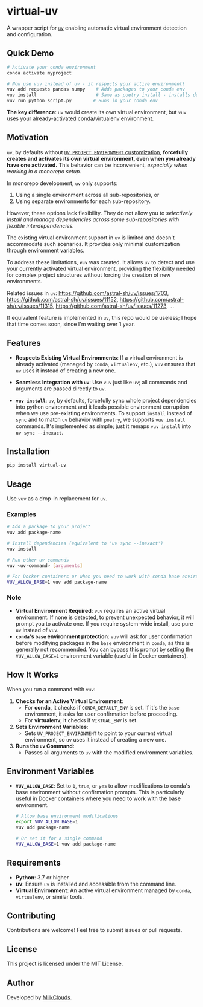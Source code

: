 # virtual-uv

A wrapper script for [`uv`](https://github.com/astral-sh/uv) enabling automatic virtual environment detection and configuration.

## Quick Demo

```sh
# Activate your conda environment
conda activate myproject

# Now use vuv instead of uv - it respects your active environment!
vuv add requests pandas numpy    # Adds packages to your conda env
vuv install                      # Same as poetry install - installs dependencies without creating new env
vuv run python script.py        # Runs in your conda env
```

**The key difference**: `uv` would create its own virtual environment, but `vuv` uses your already-activated conda/virtualenv environment.

## Motivation

`uv`, by defaults without [`UV_PROJECT_ENVIRONMENT` customization](https://docs.astral.sh/uv/configuration/environment/#uv_project_environment), **forcefully creates and activates its own virtual environment, even when you already have one activated.** This behavior can be inconvenient, *especially when working in a monorepo setup.*

In monorepo development, `uv` only supports:

1. Using a single environment across all sub-repositories, or
2. Using separate environments for each sub-repository.

However, these options lack flexibility. They do not allow you to *selectively install and manage dependencies across some sub-repositories with flexible interdependencies.*

The existing virtual environment support in `uv` is limited and doesn't accommodate such scenarios. It provides only minimal customization through environment variables.

To address these limitations, **`vuv`** was created. It allows `uv` to detect and use your currently activated virtual environment, providing the flexibility needed for complex project structures without forcing the creation of new environments.

Related issues in `uv`: https://github.com/astral-sh/uv/issues/1703, https://github.com/astral-sh/uv/issues/11152, https://github.com/astral-sh/uv/issues/11315, https://github.com/astral-sh/uv/issues/11273, ...

If equivalent feature is implemented in `uv`, this repo would be useless; I hope that time comes soon, since I'm waiting over 1 year.


## Features

- **Respects Existing Virtual Environments**: If a virtual environment is already activated (managed by `conda`, `virtualenv`, etc.), `vuv` ensures that `uv` uses it instead of creating a new one.

- **Seamless Integration with `uv`**: Use `vuv` just like `uv`; all commands and arguments are passed directly to `uv`.

- **`vuv install`**: `uv`, by defaults, forcefully sync whole project dependencies into python environment and it leads possible environment corruption when we use pre-existing environments. To support `install` instead of `sync` and to match `uv` behavior with `poetry`, we supports `vuv install` commands. It's implemented as simple; just it remaps `vuv install` into `uv sync --inexact`.

## Installation

```sh
pip install virtual-uv
```

## Usage

Use `vuv` as a drop-in replacement for `uv`.

### Examples

```sh
# Add a package to your project
vuv add package-name

# Install dependencies (equivalent to 'uv sync --inexact')
vuv install

# Run other uv commands
vuv <uv-command> [arguments]

# For Docker containers or when you need to work with conda base environment
VUV_ALLOW_BASE=1 vuv add package-name
```

### Note

- **Virtual Environment Required**: `vuv` requires an active virtual environment. If none is detected, to prevent unexpected behavior, it will prompt you to activate one. If you require system-wide install, use pure `uv` instead of `vuv`.
- **`conda`'s `base` environment protection**: `vuv` will ask for user confirmation before modifying packages in the `base` environment in `conda`, as this is generally not recommended. You can bypass this prompt by setting the `VUV_ALLOW_BASE=1` environment variable (useful in Docker containers).

## How It Works

When you run a command with `vuv`:

1. **Checks for an Active Virtual Environment**:
   - For **conda**, it checks if `CONDA_DEFAULT_ENV` is set. If it's the `base` environment, it asks for user confirmation before proceeding.
   - For **virtualenv**, it checks if `VIRTUAL_ENV` is set.
2. **Sets Environment Variables**:
   - Sets `UV_PROJECT_ENVIRONMENT` to point to your current virtual environment, so `uv` uses it instead of creating a new one.
3. **Runs the `uv` Command**:
   - Passes all arguments to `uv` with the modified environment variables.

## Environment Variables

- **`VUV_ALLOW_BASE`**: Set to `1`, `true`, or `yes` to allow modifications to conda's base environment without confirmation prompts. This is particularly useful in Docker containers where you need to work with the base environment.

  ```sh
  # Allow base environment modifications
  export VUV_ALLOW_BASE=1
  vuv add package-name

  # Or set it for a single command
  VUV_ALLOW_BASE=1 vuv add package-name
  ```

## Requirements

- **Python**: 3.7 or higher
- **uv**: Ensure `uv` is installed and accessible from the command line.
- **Virtual Environment**: An active virtual environment managed by `conda`, `virtualenv`, or similar tools.

## Contributing

Contributions are welcome! Feel free to submit issues or pull requests.

## License

This project is licensed under the MIT License.

## Author

Developed by [MilkClouds](mailto:milkclouds00@gmail.com).
